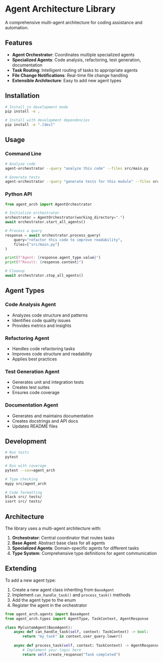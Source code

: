 # Agent Architecture Library

A comprehensive multi-agent architecture for coding assistance and automation.

## Features

- **Agent Orchestrator**: Coordinates multiple specialized agents
- **Specialized Agents**: Code analysis, refactoring, test generation, documentation
- **Task Routing**: Intelligent routing of tasks to appropriate agents
- **File Change Notifications**: Real-time file change handling
- **Extensible Architecture**: Easy to add new agent types

## Installation

```bash
# Install in development mode
pip install -e .

# Install with development dependencies
pip install -e ".[dev]"
```

## Usage

### Command Line

```bash
# Analyze code
agent-orchestrator --query "analyze this code" --files src/main.py

# Generate tests
agent-orchestrator --query "generate tests for this module" --files src/utils.py
```

### Python API

```python
from agent_arch import AgentOrchestrator

# Initialize orchestrator
orchestrator = AgentOrchestrator(working_directory=".")
await orchestrator.start_all_agents()

# Process a query
response = await orchestrator.process_query(
    query="refactor this code to improve readability",
    files=["src/main.py"]
)

print(f"Agent: {response.agent_type.value}")
print(f"Result: {response.content}")

# Cleanup
await orchestrator.stop_all_agents()
```

## Agent Types

### Code Analysis Agent
- Analyzes code structure and patterns
- Identifies code quality issues
- Provides metrics and insights

### Refactoring Agent
- Handles code refactoring tasks
- Improves code structure and readability
- Applies best practices

### Test Generation Agent
- Generates unit and integration tests
- Creates test suites
- Ensures code coverage

### Documentation Agent
- Generates and maintains documentation
- Creates docstrings and API docs
- Updates README files

## Development

```bash
# Run tests
pytest

# Run with coverage
pytest --cov=agent_arch

# Type checking
mypy src/agent_arch

# Code formatting
black src/ tests/
isort src/ tests/
```

## Architecture

The library uses a multi-agent architecture with:

1. **Orchestrator**: Central coordinator that routes tasks
2. **Base Agent**: Abstract base class for all agents
3. **Specialized Agents**: Domain-specific agents for different tasks
4. **Type System**: Comprehensive type definitions for agent communication

## Extending

To add a new agent type:

1. Create a new agent class inheriting from `BaseAgent`
2. Implement `can_handle_task()` and `process_task()` methods
3. Add the agent type to the enum
4. Register the agent in the orchestrator

```python
from agent_arch.agents import BaseAgent
from agent_arch.types import AgentType, TaskContext, AgentResponse

class MyCustomAgent(BaseAgent):
    async def can_handle_task(self, context: TaskContext) -> bool:
        return "my_task" in context.user_query.lower()
    
    async def process_task(self, context: TaskContext) -> AgentResponse:
        # Implement your logic here
        return self.create_response("Task completed")
``` 
